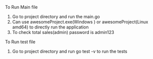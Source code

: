 To Run Main file
1) Go to project directory and run the main.go 
2) Can use awesomeProject.exe(Windows ) or awesomeProject(Linux amd64) to directly run the application
3) To check total sales(admin)  password is admin123

To Run test file
1) Go to project directory and run go test -v to run the tests